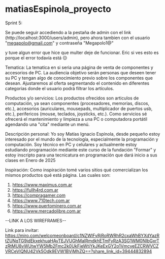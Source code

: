 # matiasEspinola_proyecto

Sprint 5: 

Se puede seguir accediendo a la pestaña de admin con el link (http://localhost:3000/users/admin), pero ahora tambien con el usuario "megapolo@gmail.com" y contraseña "Megapolo1@"

y tuve algun error que hice que multer deje de funcionar. Eric si ves esto es porque el error todavía está 😔

Tematica: 
La tematica en si seria una página de venta de componentes y accesorios de PC.
La audiencia objetivo serán personas que deseen tener su PC y tengan algo de conocimiento previo sobre los componentes que desean.
Ajustaremos al oferta segmentando el contenido en diferentes categorias donde el usuario podrá filtrar los artículos.

Productos y/o servicios:
Los productos ofrecidos son articulos de computación, ya sean componentes (procesadores, memorias, discos, etc.), accesorios (auriculares, mousepads, multiplicador de puertos usb, etc.), perifericos (mouse, teclados, joysticks, etc.). 
Como servicios sé ofrecerá el mantenimiento y limpieza a una PC o computadora portátil agendando una "cita" mediante un menú.

Descripción personal:
Yo soy Matías Ignacio Espínola, desde pequeño estoy interesado por el mundo de la tecnología, especialmente la programación y computación. Soy técnico en PC y celulares y actualmente estoy estudiando programación mediante este curso de la fundación "Formar" y estoy inscripto para una tecnicatura en programación que dará inicio a sus clases en Enero de 2025

Inspiración:
Como inspiración tomé varios sitios qué comercializan los mismos productos qué está página. Las cuales son:
1. https://www.maximus.com.ar
2. https://fullh4rd.com.ar
3. https://compragamer.com
4. https://www.710tech.com.ar
5. https://www.puertominero.com.ar
6. https://www.mercadolibre.com.ar


--LINK A LOS WIREFRAMES--

Link para invitar:
https://miro.com/welcomeonboard/c1NZWlFyRjRoRWRhR2cxaWhBYXdYazRtZUNqTG9idEkxekhuaHAvTEJVUGhMalRmdkhETmFyRzA3SG1WM0NIbGxrTzRtMU8vWUtwYW5Mb2Fmc2k0UkFieWtjYkJKeExGY2o1VmcyeEZCRWVCZVRCeVlQNU42Vk5Odk9EVW1BVjMhZQ==?share_link_id=39444832894

